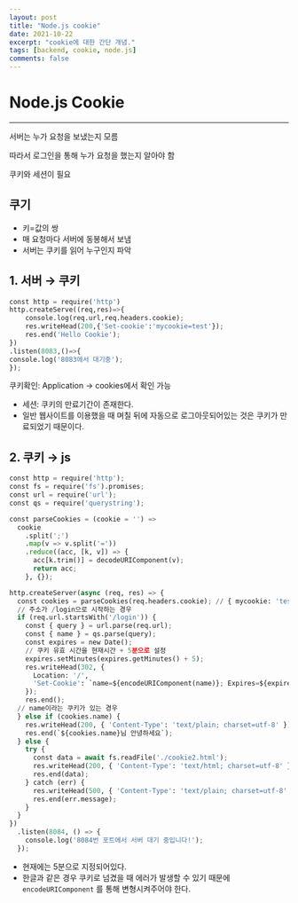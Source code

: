 ```yaml
---
layout: post
title: "Node.js cookie"
date: 2021-10-22
excerpt: "cookie에 대한 간단 개념."
tags: [backend, cookie, node.js]
comments: false
---
```


# Node.js Cookie

---

서버는 누가 요청을 보냈는지 모름

따라서 로그인을 통해 누가 요청을 했는지 알아야 함

쿠키와 세션이 필요

## 쿠기

- 키=값의 쌍
- 매 요청마다 서버에 동봉해서 보냄
- 서버는 쿠키를 읽어 누구인지 파악

## 1. 서버 → 쿠키

```python
const http = require('http')
http.createServe((req,res)=>{
	console.log(req.url,req.headers.cookie);
	res.writeHead(200,{'Set-cookie':'mycookie=test'});
	res.end('Hello Cookie');
})
.listen(8083,()=>{
console.log('8083에서 대기중');
});
```

쿠키확인: Application → cookies에서 확인 가능

- 세션: 쿠키의 만료기간이 존재한다.
- 일반 웹사이트를 이용했을 때 며칠 뒤에 자동으로 로그아웃되어있는 것은 쿠키가 만료되었기 때문이다.

## 2. 쿠키 → js

```python
const http = require('http');
const fs = require('fs').promises;
const url = require('url');
const qs = require('querystring');

const parseCookies = (cookie = '') =>
  cookie
    .split(';')
    .map(v => v.split('='))
    .reduce((acc, [k, v]) => {
      acc[k.trim()] = decodeURIComponent(v);
      return acc;
    }, {});

http.createServer(async (req, res) => {
  const cookies = parseCookies(req.headers.cookie); // { mycookie: 'test' }
  // 주소가 /login으로 시작하는 경우
  if (req.url.startsWith('/login')) {
    const { query } = url.parse(req.url);
    const { name } = qs.parse(query);
    const expires = new Date();
    // 쿠키 유효 시간을 현재시간 + 5분으로 설정
    expires.setMinutes(expires.getMinutes() + 5);
    res.writeHead(302, {
      Location: '/',
      'Set-Cookie': `name=${encodeURIComponent(name)}; Expires=${expires.toGMTString()}; HttpOnly; Path=/`,
    });
    res.end();
  // name이라는 쿠키가 있는 경우
  } else if (cookies.name) {
    res.writeHead(200, { 'Content-Type': 'text/plain; charset=utf-8' });
    res.end(`${cookies.name}님 안녕하세요`);
  } else {
    try {
      const data = await fs.readFile('./cookie2.html');
      res.writeHead(200, { 'Content-Type': 'text/html; charset=utf-8' });
      res.end(data);
    } catch (err) {
      res.writeHead(500, { 'Content-Type': 'text/plain; charset=utf-8' });
      res.end(err.message);
    }
  }
})
  .listen(8084, () => {
    console.log('8084번 포트에서 서버 대기 중입니다!');
  });
```

- 현재에는 5분으로 지정되어있다.
- 한글과 같은 경우 쿠키로 넘겼을 때 에러가 발생할 수 있기 때문에 `encodeURIComponent` 를 통해 변형시켜주어야 한다.
